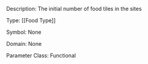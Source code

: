 Description: The initial number of food tiles in the sites

Type: [[Food Type]]

Symbol: None

Domain: None

Parameter Class: Functional

